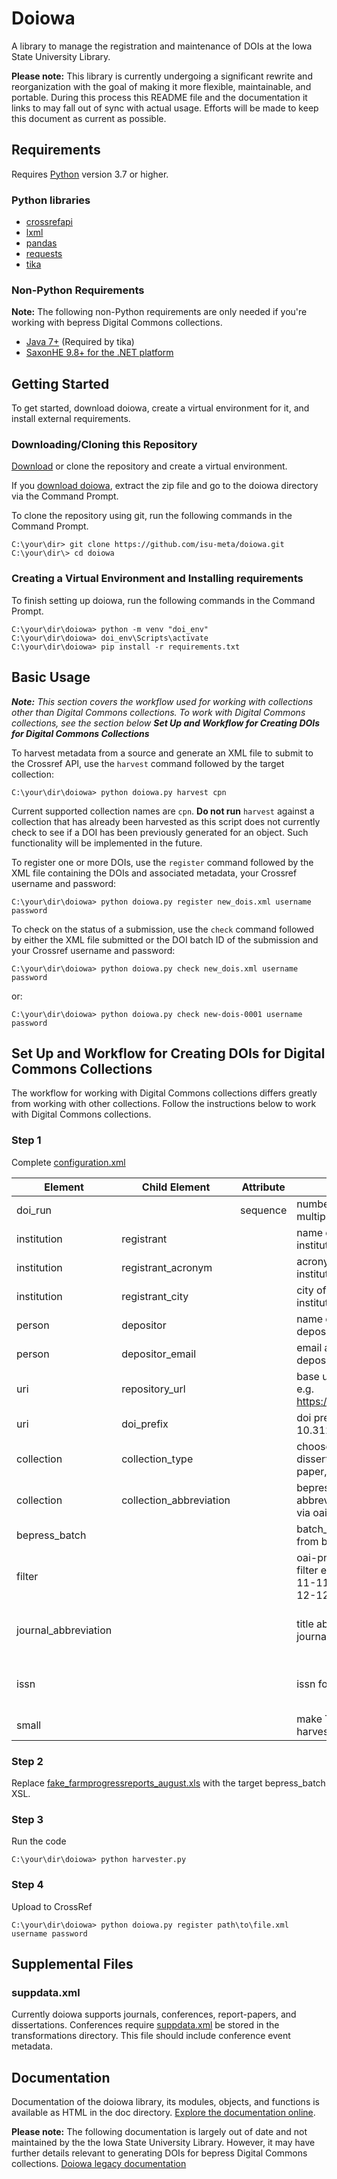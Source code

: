 # Doiowa

A library to manage the registration and maintenance of DOIs at the Iowa
State University Library.

**Please note:** This library is currently undergoing a significant rewrite
and reorganization with the goal of making it more flexible, maintainable,
and portable. During this process this README file and the documentation
it links to may fall out of sync with actual usage. Efforts will be made to
keep this document as current as possible.

## Requirements

Requires [Python](https://www.python.org/) version 3.7 or higher.

### Python libraries

- [crossrefapi](https://github.com/fabiobatalha/crossrefapi)
- [lxml](https://lxml.de/)
- [pandas](http://pandas.pydata.org/)
- [requests](https://2.python-requests.org/en/master/)
- [tika](https://github.com/chrismattmann/tika-python)

### Non-Python Requirements

**Note:** The following non-Python requirements are only needed if you're
working with bepress Digital Commons collections.

- [Java 7+](https://www.java.com/en/) (Required by tika)
- [SaxonHE 9.8+ for the .NET platform](https://www.saxonica.com/download/dotnet.xml)

## Getting Started

To get started, download doiowa, create a virtual environment for it, and
install external requirements.

### Downloading/Cloning this Repository

[Download](https://github.com/isu-meta/doiowa/archive/master.zip) or clone
the repository and create a virtual environment.

If you [download doiowa](https://github.com/isu-meta/doiowa/archive/master.zip),
extract the zip file and go to the doiowa directory via the Command Prompt.

To clone the repository using git, run the following commands in the Command
Prompt.

```console
C:\your\dir> git clone https://github.com/isu-meta/doiowa.git
C:\your\dir\> cd doiowa
```

### Creating a Virtual Environment and Installing requirements

To finish setting up doiowa, run the following commands in the Command Prompt.

```console
C:\your\dir\doiowa> python -m venv "doi_env"
C:\your\dir\doiowa> doi_env\Scripts\activate
C:\your\dir\doiowa> pip install -r requirements.txt
```

## Basic Usage

_**Note:** This section covers the workflow used for working with
collections other than Digital Commons collections. To work with
Digital Commons collections, see the section below **Set Up and Workflow
for Creating DOIs for Digital Commons Collections**_

To harvest metadata from a source and generate an XML file to submit
to the Crossref API, use the `harvest` command followed by the target
collection:

```console
C:\your\dir\doiowa> python doiowa.py harvest cpn
```

Current supported collection names are `cpn`. **Do not run** `harvest`
against a collection that has already been harvested as this script does
not currently check to see if a DOI has been previously generated for an
object. Such functionality will be implemented in the future.

To register one or more DOIs, use the `register` command followed by the
XML file containing the DOIs and associated metadata, your Crossref username
and password:

```console
C:\your\dir\doiowa> python doiowa.py register new_dois.xml username password
```

To check on the status of a submission, use the `check` command followed
by either the XML file submitted or the DOI batch ID of the submission and
your Crossref username and password:

```console
C:\your\dir\doiowa> python doiowa.py check new_dois.xml username password
```

or:

```console
C:\your\dir\doiowa> python doiowa.py check new-dois-0001 username password
```

## Set Up and Workflow for Creating DOIs for Digital Commons Collections

The workflow for working with Digital Commons collections differs greatly
from working with other collections. Follow the instructions below to work
with Digital Commons collections.

### Step 1

Complete [configuration.xml](infiles/configuration.xml)

| Element | Child Element | Attribute | Description | Required |
|----------------------|-------------------------|-----------|------------------------------------------------------------------------|------------------------------------|
| doi_run |  | sequence | numbered order for multiple transformations | TRUE |
| institution | registrant |  | name of registering institution | TRUE |
| institution | registrant_acronym |  | acronym of registering institution | TRUE |
| institution | registrant_city |  | city of registering institution | TRUE |
| person | depositor |  | name of person depositing metadata | TRUE |
| person | depositor_email |  | email address of person depositing metadata | TRUE |
| uri | repository_url |  | base url of repository. e.g. https://lib.dr.iastate.edu/ | TRUE |
| uri | doi_prefix |  | doi prefix. e.g. 10.31274 | TRUE |
| collection | collection_type |  | choose journal, dissertation, report-paper, or conference | TRUE |
| collection | collection_abbreviation |  | bepress collection abbreviation as found via oai-pmh | TRUE |
| bepress_batch |  |  | batch_revise xls report from bepress | TRUE |
| filter |  |  | oai-pmh formatted date filter e.g.from=2018-11-11&amp;until=2018-12-12 | FALSE |
| journal_abbreviation |  |  | title abbreviation for journals | True for journals; Otherwise False |
| issn |  |  | issn for journals | True for journals; Otherwise False |
| small |  |  | make True if oai-pmh harvest < 100 records | TRUE |

### Step 2

Replace [fake_farmprogressreports_august.xls](infiles/fake_farmprogressreports_august.xls)
with the target bepress_batch XSL.

### Step 3

Run the code

```console
C:\your\dir\doiowa> python harvester.py
```

### Step 4

Upload to CrossRef

```console
C:\your\dir\doiowa> python doiowa.py register path\to\file.xml username password
```

## Supplemental Files

### suppdata.xml

Currently doiowa supports journals, conferences, report-papers, and dissertations.
Conferences require [suppdata.xml](transformations/suppdata.xml) be stored in the
transformations directory.  This file should include conference event metadata.

## Documentation

Documentation of the doiowa library, its modules, objects, and functions is
available as HTML in the doc directory. [Explore the documentation online](http://htmlpreview.github.io/?https://github.com/isu-meta/doiowa/blob/master/doc/doiowa/index.html).

**Please note:** The following documentation is largely out of date and not
maintained by the the Iowa State University Library. However, it may have
further details relevant to generating DOIs for bepress Digital Commons
collections. [Doiowa legacy documentation](https://mddocs.readthedocs.io/en/latest/doiowa.html)
